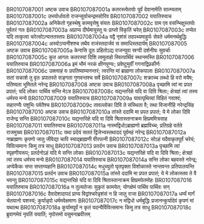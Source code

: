 BR0107087001	अष्टक उवाच
BR0107087001a	कतरस्त्वेतयोः पूर्वं देवानामेति सात्म्यताम्
BR0107087001c	उभयोर्धावतो राजन्सूर्याचन्द्रमसोरिव
BR0107087002	ययातिरुवाच
BR0107087002a	अनिकेतो गृहस्थेषु कामवृत्तेषु संयतः
BR0107087002c	ग्राम एव वसन्भिक्षुस्तयोः पूर्वतरं गतः
BR0107087003a	अप्राप्य दीर्घमायुस्तु यः प्राप्तो विकृतिं चरेत्
BR0107087003c	तप्येत यदि तत्कृत्वा चरेत्सोऽन्यत्ततस्तपः
BR0107087004a	यद्वै नृशंसं तदपथ्यमाहुर्यः सेवते धर्ममनर्थबुद्धिः
BR0107087004c	अस्वोऽप्यनीशश्च तथैव राजंस्तदार्जवं स समाधिस्तदार्यम्
BR0107087005	अष्टक उवाच
BR0107087005a	केनासि दूतः प्रहितोऽद्य राजन्युवा स्रग्वी दर्शनीयः सुवर्चाः
BR0107087005c	कुत आगतः कतरस्यां दिशि त्वमुताहो स्वित्पार्थिवं स्थानमस्ति
BR0107087006	ययातिरुवाच
BR0107087006a	इमं भौमं नरकं क्षीणपुण्यः; प्रवेष्टुमुर्वीं गगनाद्विप्रकीर्णः
BR0107087006c	उक्त्वाहं वः प्रपतिष्याम्यनन्तरं; त्वरन्ति मां ब्राह्मणा लोकपालाः
BR0107087007a	सतां सकाशे तु वृतः प्रपातस्ते सङ्गता गुणवन्तश्च सर्वे
BR0107087007c	शक्राच्च लब्धो हि वरो मयैष; पतिष्यता भूमितले नरेन्द्र
BR0107087008	अष्टक उवाच
BR0107087008a	पृच्छामि त्वां मा प्रपत प्रपातं; यदि लोकाः पार्थिव सन्ति मेऽत्र
BR0107087008c	यद्यन्तरिक्षे यदि वा दिवि श्रिताः; क्षेत्रज्ञं त्वां तस्य धर्मस्य मन्ये
BR0107087009	ययातिरुवाच
BR0107087009a	यावत्पृथिव्यां विहितं गवाश्वं; सहारण्यैः पशुभिः पर्वतैश्च
BR0107087009c	तावल्लोका दिवि ते संस्थिता वै; तथा विजानीहि नरेन्द्रसिंह
BR0107087010	अष्टक उवाच
BR0107087010a	तांस्ते ददामि मा प्रपत प्रपातं; ये मे लोका दिवि राजेन्द्र सन्ति
BR0107087010c	यद्यन्तरिक्षे यदि वा दिवि श्रितास्तानाक्रम क्षिप्रममित्रसाह
BR0107087011	ययातिरुवाच
BR0107087011a	नास्मद्विधोऽब्राह्मणो ब्रह्मविच्च; प्रतिग्रहे वर्तते राजमुख्य
BR0107087011c	यथा प्रदेयं सततं द्विजेभ्यस्तथाददं पूर्वमहं नरेन्द्र
BR0107087012a	नाब्राह्मणः कृपणो जातु जीवेद्या चापि स्याद्ब्राह्मणी वीरपत्नी
BR0107087012c	सोऽहं यदैवाकृतपूर्वं चरेयं; विवित्समानः किमु तत्र साधु
BR0107087013	प्रतर्दन उवाच
BR0107087013a	पृच्छामि त्वां स्पृहणीयरूप; प्रतर्दनोऽहं यदि मे सन्ति लोकाः
BR0107087013c	यद्यन्तरिक्षे यदि वा दिवि श्रिताः; क्षेत्रज्ञं त्वां तस्य धर्मस्य मन्ये
BR0107087014	ययातिरुवाच
BR0107087014a	सन्ति लोका बहवस्ते नरेन्द्र; अप्येकैकः सप्त सप्ताप्यहानि
BR0107087014c	मधुच्युतो घृतपृक्ता विशोकास्ते नान्तवन्तः प्रतिपालयन्ति
BR0107087015	प्रतर्दन उवाच
BR0107087015a	तांस्ते ददामि मा प्रपत प्रपातं; ये मे लोकास्तव ते वै भवन्तु
BR0107087015c	यद्यन्तरिक्षे यदि वा दिवि श्रितास्तानाक्रम क्षिप्रमपेतमोहः
BR0107087016	ययातिरुवाच
BR0107087016a	न तुल्यतेजाः सुकृतं कामयेत; योगक्षेमं पार्थिव पार्थिवः सन्
BR0107087016c	दैवादेशादापदं प्राप्य विद्वांश्चरेन्नृशंसं न हि जातु राजा
BR0107087017a	धर्म्यं मार्गं चेतयानो यशस्यं; कुर्यान्नृपो धर्ममवेक्षमाणः
BR0107087017c	न मद्विधो धर्मबुद्धिः प्रजानन्कुर्यादेवं कृपणं मां यथात्थ
BR0107087018a	कुर्यामपूर्वं न कृतं यदन्यैर्विवित्समानः किमु तत्र साधु
BR0107087018c	ब्रुवाणमेवं नृपतिं ययातिं; नृपोत्तमो वसुमनाब्रवीत्तम्
